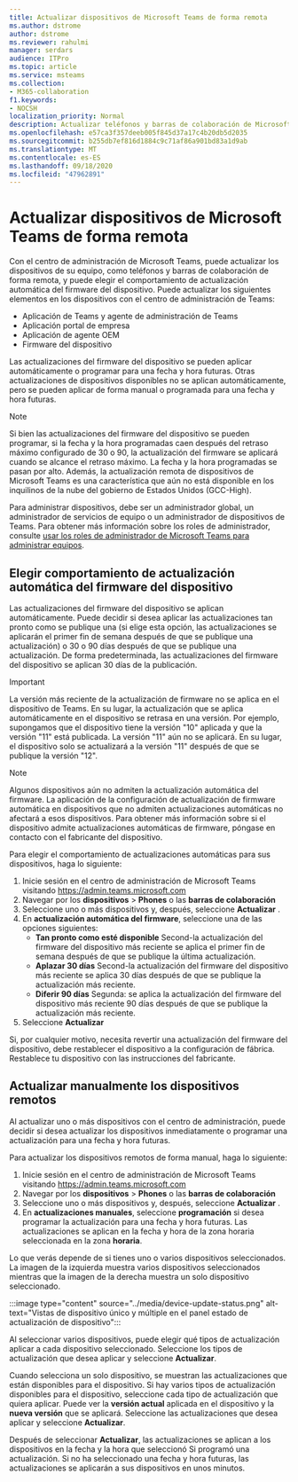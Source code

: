 ```yaml
---
title: Actualizar dispositivos de Microsoft Teams de forma remota
ms.author: dstrome
author: dstrome
ms.reviewer: rahulmi
manager: serdars
audience: ITPro
ms.topic: article
ms.service: msteams
ms.collection:
- M365-collaboration
f1.keywords:
- NOCSH
localization_priority: Normal
description: Actualizar teléfonos y barras de colaboración de Microsoft Teams de forma remota con el centro de administración de Teams
ms.openlocfilehash: e57ca3f357deeb005f845d37a17c4b20db5d2035
ms.sourcegitcommit: b255db7ef816d1884c9c71af86a901bd83a1d9ab
ms.translationtype: MT
ms.contentlocale: es-ES
ms.lasthandoff: 09/18/2020
ms.locfileid: "47962891"
---
```

# <a name="update-microsoft-teams-devices-remotely"></a>Actualizar dispositivos de Microsoft Teams de forma remota

Con el centro de administración de Microsoft Teams, puede actualizar los dispositivos de su equipo, como teléfonos y barras de colaboración de forma remota, y puede elegir el comportamiento de actualización automática del firmware del dispositivo. Puede actualizar los siguientes elementos en los dispositivos con el centro de administración de Teams:

- Aplicación de Teams y agente de administración de Teams
- Aplicación portal de empresa
- Aplicación de agente OEM
- Firmware del dispositivo

Las actualizaciones del firmware del dispositivo se pueden aplicar automáticamente o programar para una fecha y hora futuras. Otras actualizaciones de dispositivos disponibles no se aplican automáticamente, pero se pueden aplicar de forma manual o programada para una fecha y hora futuras.

> [!NOTE]
> Si bien las actualizaciones del firmware del dispositivo se pueden programar, si la fecha y la hora programadas caen después del retraso máximo configurado de 30 o 90, la actualización del firmware se aplicará cuando se alcance el retraso máximo. La fecha y la hora programadas se pasan por alto. Además, la actualización remota de dispositivos de Microsoft Teams es una característica que aún no está disponible en los inquilinos de la nube del gobierno de Estados Unidos (GCC-High).

Para administrar dispositivos, debe ser un administrador global, un administrador de servicios de equipo o un administrador de dispositivos de Teams. Para obtener más información sobre los roles de administrador, consulte [usar los roles de administrador de Microsoft Teams para administrar equipos](../using-admin-roles.md).

## <a name="choose-automatic-device-firmware-update-behavior"></a>Elegir comportamiento de actualización automática del firmware del dispositivo

Las actualizaciones del firmware del dispositivo se aplican automáticamente. Puede decidir si desea aplicar las actualizaciones tan pronto como se publique una (si elige esta opción, las actualizaciones se aplicarán el primer fin de semana después de que se publique una actualización) o 30 o 90 días después de que se publique una actualización. De forma predeterminada, las actualizaciones del firmware del dispositivo se aplican 30 días de la publicación.

> [!IMPORTANT]
> La versión más reciente de la actualización de firmware no se aplica en el dispositivo de Teams. En su lugar, la actualización que se aplica automáticamente en el dispositivo se retrasa en una versión. Por ejemplo, supongamos que el dispositivo tiene la versión "10" aplicada y que la versión "11" está publicada. La versión "11" aún no se aplicará. En su lugar, el dispositivo solo se actualizará a la versión "11" después de que se publique la versión "12".

> [!NOTE]
> Algunos dispositivos aún no admiten la actualización automática del firmware. La aplicación de la configuración de actualización de firmware automática en dispositivos que no admiten actualizaciones automáticas no afectará a esos dispositivos. Para obtener más información sobre si el dispositivo admite actualizaciones automáticas de firmware, póngase en contacto con el fabricante del dispositivo.

Para elegir el comportamiento de actualizaciones automáticas para sus dispositivos, haga lo siguiente:

1. Inicie sesión en el centro de administración de Microsoft Teams visitando https://admin.teams.microsoft.com
2. Navegar por los **dispositivos**  >  **Phones** o las **barras de colaboración**
3. Seleccione uno o más dispositivos y, después, seleccione **Actualizar** .
4. En **actualización automática del firmware**, seleccione una de las opciones siguientes:
    - **Tan pronto como esté disponible** Second-la actualización del firmware del dispositivo más reciente se aplica el primer fin de semana después de que se publique la última actualización.
    - **Aplazar 30 días** Second-la actualización del firmware del dispositivo más reciente se aplica 30 días después de que se publique la actualización más reciente.
    - **Diferir 90 días** Segunda: se aplica la actualización del firmware del dispositivo más reciente 90 días después de que se publique la actualización más reciente.
5. Seleccione **Actualizar**

Si, por cualquier motivo, necesita revertir una actualización del firmware del dispositivo, debe restablecer el dispositivo a la configuración de fábrica. Restablece tu dispositivo con las instrucciones del fabricante.  

## <a name="manually-update-remote-devices"></a>Actualizar manualmente los dispositivos remotos

Al actualizar uno o más dispositivos con el centro de administración, puede decidir si desea actualizar los dispositivos inmediatamente o programar una actualización para una fecha y hora futuras.

Para actualizar los dispositivos remotos de forma manual, haga lo siguiente:

1. Inicie sesión en el centro de administración de Microsoft Teams visitando https://admin.teams.microsoft.com
2. Navegar por los **dispositivos**  >  **Phones** o las **barras de colaboración**
3. Seleccione uno o más dispositivos y, después, seleccione **Actualizar** .
4. En **actualizaciones manuales**, seleccione **programación** si desea programar la actualización para una fecha y hora futuras. Las actualizaciones se aplican en la fecha y hora de la zona horaria seleccionada en la zona **horaria**.

Lo que verás depende de si tienes uno o varios dispositivos seleccionados. La imagen de la izquierda muestra varios dispositivos seleccionados mientras que la imagen de la derecha muestra un solo dispositivo seleccionado.

:::image type="content" source="../media/device-update-status.png" alt-text="Vistas de dispositivo único y múltiple en el panel estado de actualización de dispositivo":::

Al seleccionar varios dispositivos, puede elegir qué tipos de actualización aplicar a cada dispositivo seleccionado. Seleccione los tipos de actualización que desea aplicar y seleccione **Actualizar**.

Cuando selecciona un solo dispositivo, se muestran las actualizaciones que están disponibles para el dispositivo. Si hay varios tipos de actualización disponibles para el dispositivo, seleccione cada tipo de actualización que quiera aplicar. Puede ver la **versión actual** aplicada en el dispositivo y la **nueva versión** que se aplicará. Seleccione las actualizaciones que desea aplicar y seleccione **Actualizar**.

Después de seleccionar **Actualizar**, las actualizaciones se aplican a los dispositivos en la fecha y la hora que seleccionó Si programó una actualización. Si no ha seleccionado una fecha y hora futuras, las actualizaciones se aplicarán a sus dispositivos en unos minutos.
